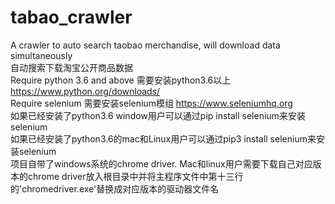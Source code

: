 # tabao_crawler
A crawler to auto search taobao merchandise, will download data simultaneously        
自动搜索下载淘宝公开商品数据        
Require python 3.6 and above 需要安装python3.6以上 https://www.python.org/downloads/        
Require selenium 需要安装selenium模组  https://www.seleniumhq.org      
如果已经安装了python3.6 window用户可以通过pip install selenium来安装selenium       
如果已经安装了python3.6的mac和Linux用户可以通过pip3 install selenium来安装selenium        
项目自带了windows系统的chrome driver. Mac和linux用户需要下载自己对应版本的chrome driver放入根目录中并将主程序文件中第十三行的'chromedriver.exe'替换成对应版本的驱动器文件名       
